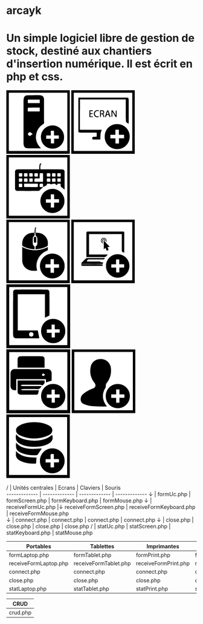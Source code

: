 # arcayk



 Un simple logiciel libre de gestion de stock, destiné aux chantiers d'insertion numérique. Il est écrit en php et css.
 ==

![img](https://github.com/N0r3f/arcayk/blob/main/doc/img/uc.png) 
![img](https://github.com/N0r3f/arcayk/blob/main/doc/img/screen.png)
![img](https://github.com/N0r3f/arcayk/blob/main/doc/img/keyboard.png)  
![img](https://github.com/N0r3f/arcayk/blob/main/doc/img/mouse.png)
![img](https://github.com/N0r3f/arcayk/blob/main/doc/img/laptop.png)
![img](https://github.com/N0r3f/arcayk/blob/main/doc/img/tablet.png)  
![img](https://github.com/N0r3f/arcayk/blob/main/doc/img/print.png)
![img](https://github.com/N0r3f/arcayk/blob/main/doc/img/adh.png)
![img](https://github.com/N0r3f/arcayk/blob/main/doc/img/crud.png)

/ | Unités centrales | Ecrans | Claviers | Souris  
------------- | ------------- | ------------- | -------------
↓ | formUc.php | formScreen.php | formKeyboard.php | formMouse.php
↓ | receiveFormUc.php |↓ receiveFormScreen.php | receiveFormKeyboard.php | receiveFormMouse.php  
↓ | connect.php | connect.php | connect.php | connect.php 
↓ | close.php | close.php | close.php | close.php 
/ | statUc.php | statScreen.php | statKeyboard.php | statMouse.php 

Portables | Tablettes | Imprimantes | Adhérents 
------------- | ------------- | ------------- | -------------
formLaptop.php | formTablet.php | formPrint.php | formAdh.php 
receiveFormLaptop.php | receiveFormTablet.php  | receiveFormPrint.php | receiveFormAdh.php 
connect.php | connect.php | connect.php | connect.php 
close.php | close.php | close.php | close.php
statLaptop.php | statTablet.php | statPrint.php | statAdh.php 

CRUD |
------------- |
crud.php | crud/ | add.php | edit.php | delete.php |
